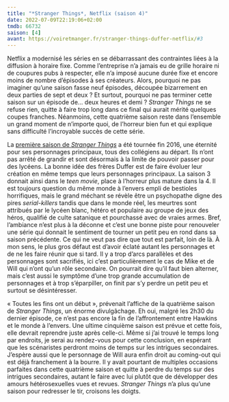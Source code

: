 ```yaml
---
title: "*Stranger Things*, Netflix (saison 4)"
date: 2022-07-09T22:19:06+02:00
tmdb: 66732 
saison: [4]
avant: https://voiretmanger.fr/stranger-things-duffer-netflix/#3
---
```


Netflix a modernisé les séries en se débarrassant des contraintes liées à la diffusion à horaire fixe. Comme l’entreprise n’a jamais eu de grille horaire ni de coupures pubs à respecter, elle n’a imposé aucune durée fixe et encore moins de nombre d’épisodes à ses créateurs. Alors, pourquoi ne pas imaginer qu’une saison fasse neuf épisodes, découpée bizarrement en deux parties de sept et deux ? Et surtout, pourquoi ne pas terminer cette saison sur un épisode de… deux heures et demi ? *Stranger Things* ne se refuse rien, quitte à faire trop long dans ce final qui aurait mérité quelques coupes franches. Néanmoins, cette quatrième saison reste dans l’ensemble un grand moment de n’importe quoi, de l’horreur bien fun et qui explique sans difficulté l’incroyable succès de cette série.

La [première saison de *Stranger Things*](https://voiretmanger.fr/stranger-things-duffer-netflix/) a été tournée fin 2016, une éternité pour ses personnages principaux, tous des collégiens au départ. Ils n’ont pas arrêté de grandir et sont désormais à la limite de pouvoir passer pour des lycéens. La bonne idée des frères Duffer est de faire évoluer leur création en même temps que leurs personnages principaux. La saison 3 donnait ainsi dans le *teen movie*, place à l’horreur plus mature dans la 4. Il est toujours question du même monde à l’envers empli de bestioles horrifiques, mais le grand méchant se révèle être un psychopathe digne des pires *serial-killers* tandis que dans le monde réel, les meurtres sont attribués par le lycéen blanc, hétéro et populaire au groupe de jeux des héros, qualifié de culte satanique et pourchassé avec de vraies armes. Bref, l’ambiance n’est plus à la déconne et c’est une bonne piste pour renouveler une série qui donnait le sentiment de tourner un petit peu en rond dans sa saison précédente. Ce qui ne veut pas dire que tout est parfait, loin de là. À mon sens, le plus gros défaut est d’avoir éclaté autant les personnages et de ne les faire réunir que si tard. Il y a trop d’arcs parallèles et des personnages sont sacrifiés, ici c’est particulièrement le cas de Mike et de Will qui n’ont qu’un rôle secondaire. On pourrait dire qu’il faut bien alterner, mais c’est aussi le symptôme d’une trop grande accumulation de personnages et à trop s’éparpiller, on finit par s’y perdre un petit peu et surtout se désintéresser.

« Toutes les fins ont un début », prévenait l’affiche de la quatrième saison de *Stranger Things*, un énorme divulgâchage. Eh oui, malgré les 2h30 du dernier épisode, ce n’est pas encore la fin de l’affrontement entre Hawkins et le monde à l’envers. Une ultime cinquième saison est prévue et cette fois, elle devrait reprendre juste après celle-ci. Même si j’ai trouvé le temps long par endroits, je serai au rendez-vous pour cette conclusion, en espérant que les scénaristes perdront moins de temps sur les intrigues secondaires. J’espère aussi que le personnage de Will aura enfin droit au coming-out qui est déjà franchement à la bourre. Il y avait pourtant de multiples occasions parfaites dans cette quatrième saison et quitte à perdre du temps sur des intrigues secondaires, autant le faire avec lui plutôt que de développer des amours hétérosexuelles vues et revues. *Stranger Things* n’a plus qu’une saison pour redresser le tir, croisons les doigts.


